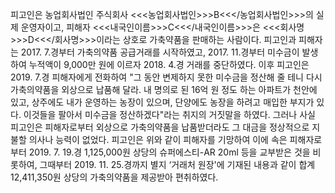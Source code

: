 피고인은 농업회사법인 주식회사 <<<농업회사법인>>>B<<</농업회사법인>>>의 실제 운영자이고, 피해자 <<<내국인이름>>>C<<</내국인이름>>>은 <<<회사명>>>D<<</회사명>>>이라는 상호로 가축약품을 판매하는 사람이다.
피고인과 피해자는 2017. 7.경부터 가축의약품 공급거래를 시작하였고, 2017. 11.경부터 미수금이 발생하여 누적액이 9,000만 원에 이르자 2018. 4.경 거래를 중단하였다. 이후 피고인은 2019. 7.경 피해자에게 전화하여 "그 동안 변제하지 못한 미수금을 정산해 줄 테니 다시 가축의약품을 외상으로 납품해 달라. 내 명의로 된 16억 원 정도 하는 아파트가 천안에 있고, 상주에도 내가 운영하는 농장이 있으며, 단양에도 농장을 하려고 매입한 부지가 있다. 이것들을 팔아서 미수금을 정산하겠다"라는 취지의 거짓말을 하였다. 그러나 사실 피고인은 피해자로부터 외상으로 가축의약품을 납품받더라도 그 대금을 정상적으로 지불할 의사나 능력이 없었다.
피고인은 위와 같이 피해자를 기망하여 이에 속은 피해자로부터 2019. 7. 19.경 1,125,000원 상당의 슈퍼에스티-AR 20ml 등을 교부받은 것을 비롯하여, 그때부터 2019. 11. 25.경까지 별지 ‘거래처 원장'에 기재된 내용과 같이 합계 12,411,350원 상당의 가축의약품을 제공받아 편취하였다.